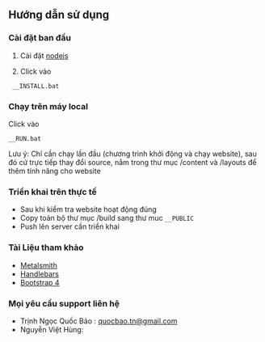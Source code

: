 ## Hướng dẫn sử dụng

### Cài đặt ban đầu

1. Cài đặt [nodejs](https://nodejs.org/en/download/)

2. Click vào

```
 __INSTALL.bat
```

### Chạy trên máy local

Click vào
```
__RUN.bat
```
Lưu ý: Chỉ cần chạy lần đầu (chương trình khởi động và chạy website), sau đó cứ
trực tiếp thay đổi source, nằm trong thư mục /content và /layouts để thêm tính năng cho website

### Triển khai trên thực tế

 - Sau khi kiểm tra website hoạt động đúng
 - Copy toàn bộ thư mục /build sang thư muc ```__PUBLIC```
 - Push lên server cần triển khai

### Tài Liệu tham khảo

- [Metalsmith](http://metalsmith.io/)
- [Handlebars](http://handlebarsjs.com/)
- [Bootstrap 4](https://github.com/twbs/bootstrap/tree/v4-dev)

### Mọi yêu cầu support liên hệ

- Trịnh Ngọc Quốc Bảo : quocbao.tn@gmail.com
- Nguyễn Việt Hùng:
